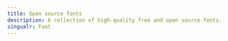 ```yaml
---
title: Open source fonts
description: A collection of high-quality free and open source fonts.
singualr: Font
---
```


